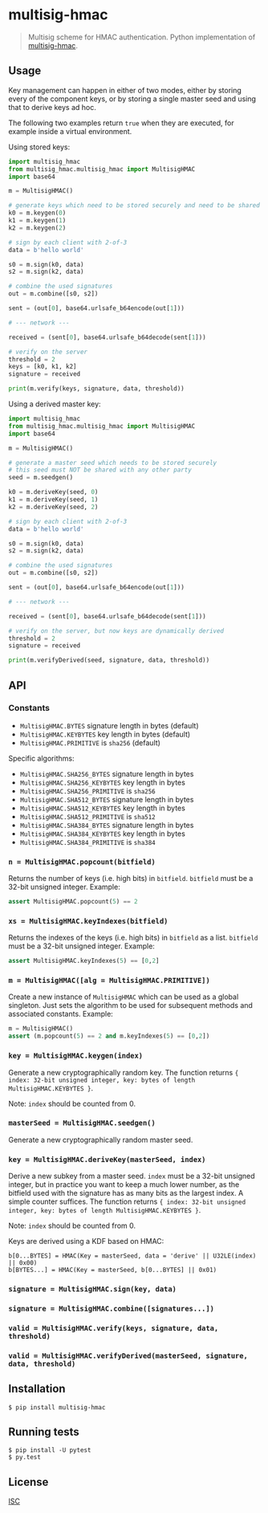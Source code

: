 # multisig-hmac

> Multisig scheme for HMAC authentication. Python implementation of [multisig-hmac](https://github.com/emilbayes/multisig-hmac).

## Usage
Key management can happen in either of two modes, either by storing every of the component keys, or by storing a single master seed and using that to derive keys ad hoc.

The following two examples return `true` when they are executed, for example inside a virtual environment.

Using stored keys:

```python
import multisig_hmac
from multisig_hmac.multisig_hmac import MultisigHMAC
import base64

m = MultisigHMAC()

# generate keys which need to be stored securely and need to be shared securely with each party
k0 = m.keygen(0)
k1 = m.keygen(1)
k2 = m.keygen(2)

# sign by each client with 2-of-3
data = b'hello world'

s0 = m.sign(k0, data)
s2 = m.sign(k2, data)

# combine the used signatures
out = m.combine([s0, s2])

sent = (out[0], base64.urlsafe_b64encode(out[1]))

# --- network ---

received = (sent[0], base64.urlsafe_b64decode(sent[1]))

# verify on the server
threshold = 2
keys = [k0, k1, k2]
signature = received

print(m.verify(keys, signature, data, threshold))

```

Using a derived master key:

```python
import multisig_hmac
from multisig_hmac.multisig_hmac import MultisigHMAC
import base64

m = MultisigHMAC()

# generate a master seed which needs to be stored securely
# this seed must NOT be shared with any other party
seed = m.seedgen()

k0 = m.deriveKey(seed, 0)
k1 = m.deriveKey(seed, 1)
k2 = m.deriveKey(seed, 2)

# sign by each client with 2-of-3
data = b'hello world'

s0 = m.sign(k0, data)
s2 = m.sign(k2, data)

# combine the used signatures
out = m.combine([s0, s2])

sent = (out[0], base64.urlsafe_b64encode(out[1]))

# --- network ---

received = (sent[0], base64.urlsafe_b64decode(sent[1]))

# verify on the server, but now keys are dynamically derived
threshold = 2
signature = received

print(m.verifyDerived(seed, signature, data, threshold))

```

## API
### Constants
* `MultisigHMAC.BYTES` signature length in bytes (default)
* `MultisigHMAC.KEYBYTES` key length in bytes (default)
* `MultisigHMAC.PRIMITIVE` is `sha256` (default)

Specific algorithms:
* `MultisigHMAC.SHA256_BYTES` signature length in bytes
* `MultisigHMAC.SHA256_KEYBYTES` key length in bytes
* `MultisigHMAC.SHA256_PRIMITIVE` is `sha256`
* `MultisigHMAC.SHA512_BYTES` signature length in bytes
* `MultisigHMAC.SHA512_KEYBYTES` key length in bytes
* `MultisigHMAC.SHA512_PRIMITIVE` is `sha512`
* `MultisigHMAC.SHA384_BYTES` signature length in bytes
* `MultisigHMAC.SHA384_KEYBYTES` key length in bytes
* `MultisigHMAC.SHA384_PRIMITIVE` is `sha384`

### `n = MultisigHMAC.popcount(bitfield)`
Returns the number of keys (i.e. high bits) in `bitfield`. `bitfield` must be a 32-bit unsigned integer. Example:
```python
assert MultisigHMAC.popcount(5) == 2
```

### `xs = MultisigHMAC.keyIndexes(bitfield)`
Returns the indexes of the keys (i.e. high bits) in `bitfield` as a list. `bitfield` must be a 32-bit unsigned integer. Example:
```python
assert MultisigHMAC.keyIndexes(5) == [0,2]
```

### `m = MultisigHMAC([alg = MultisigHMAC.PRIMITIVE])`
Create a new instance of `MultisigHMAC` which can be used as a global singleton. Just sets the algorithm to be used for subsequent methods and associated constants. Example:
```python
m = MultisigHMAC()
assert (m.popcount(5) == 2 and m.keyIndexes(5) == [0,2])
```

### `key = MultisigHMAC.keygen(index)`
Generate a new cryptographically random key. The function returns `{ index: 32-bit unsigned integer, key: bytes of length MultisigHMAC.KEYBYTES }`.

Note: `index` should be counted from 0.

### `masterSeed = MultisigHMAC.seedgen()`
Generate a new cryptographically random master seed.

### `key = MultisigHMAC.deriveKey(masterSeed, index)`
Derive a new subkey from a master seed. `index` must be a 32-bit unsigned integer, but in practice you want to keep a much lower number, as the bitfield used with the signature has as many bits as the largest index. A simple counter suffices. The function returns `{ index: 32-bit unsigned integer, key: bytes of length MultisigHMAC.KEYBYTES }`.

Note: `index` should be counted from 0.

Keys are derived using a KDF based on HMAC:
```
b[0...BYTES] = HMAC(Key = masterSeed, data = 'derive' || U32LE(index) || 0x00)
b[BYTES...] = HMAC(Key = masterSeed, b[0...BYTES] || 0x01)
```

### `signature = MultisigHMAC.sign(key, data)`

### `signature = MultisigHMAC.combine([signatures...])`

### `valid = MultisigHMAC.verify(keys, signature, data, threshold)`

### `valid = MultisigHMAC.verifyDerived(masterSeed, signature, data, threshold)`

## Installation
```console
$ pip install multisig-hmac
```

## Running tests
```console
$ pip install -U pytest
$ py.test
```

## License

[ISC](LICENSE)
